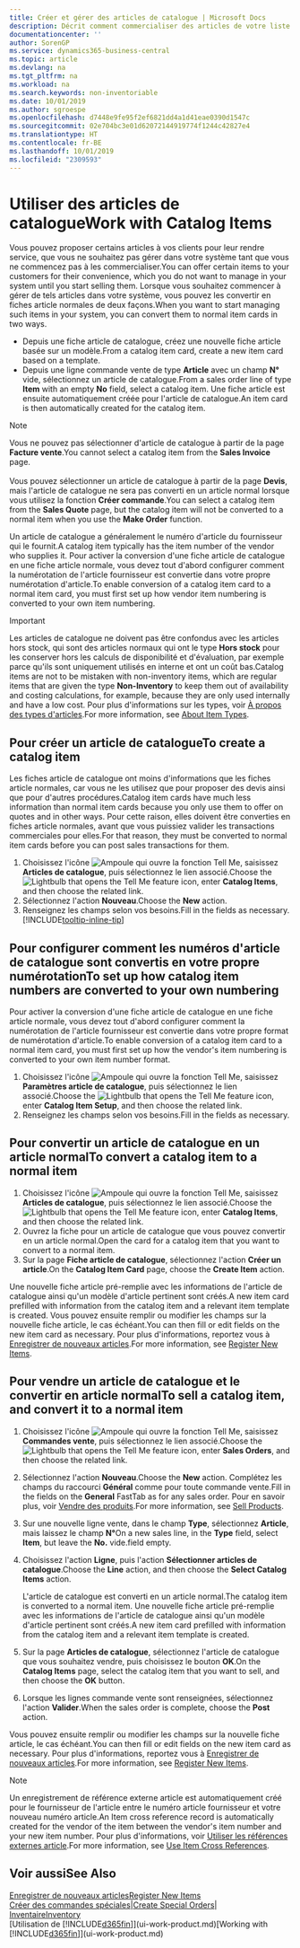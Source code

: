 ```yaml
---
title: Créer et gérer des articles de catalogue | Microsoft Docs
description: Décrit comment commercialiser des articles de votre liste de fournisseurs d'articles mais pas dans votre propre liste d'articles.
documentationcenter: ''
author: SorenGP
ms.service: dynamics365-business-central
ms.topic: article
ms.devlang: na
ms.tgt_pltfrm: na
ms.workload: na
ms.search.keywords: non-inventoriable
ms.date: 10/01/2019
ms.author: sgroespe
ms.openlocfilehash: d7448e9fe95f2ef6821dd4a1d41eae0390d1547c
ms.sourcegitcommit: 02e704bc3e01d62072144919774f1244c42827e4
ms.translationtype: HT
ms.contentlocale: fr-BE
ms.lasthandoff: 10/01/2019
ms.locfileid: "2309593"
---
```

# <a name="work-with-catalog-items"></a><span data-ttu-id="b4d28-103">Utiliser des articles de catalogue</span><span class="sxs-lookup"><span data-stu-id="b4d28-103">Work with Catalog Items</span></span>
<span data-ttu-id="b4d28-104">Vous pouvez proposer certains articles à vos clients pour leur rendre service, que vous ne souhaitez pas gérer dans votre système tant que vous ne commencez pas à les commercialiser.</span><span class="sxs-lookup"><span data-stu-id="b4d28-104">You can offer certain items to your customers for their convenience, which you do not want to manage in your system until you start selling them.</span></span> <span data-ttu-id="b4d28-105">Lorsque vous souhaitez commencer à gérer de tels articles dans votre système, vous pouvez les convertir en fiches article normales de deux façons.</span><span class="sxs-lookup"><span data-stu-id="b4d28-105">When you want to start managing such items in your system, you can convert them to normal item cards in two ways.</span></span>

* <span data-ttu-id="b4d28-106">Depuis une fiche article de catalogue, créez une nouvelle fiche article basée sur un modèle.</span><span class="sxs-lookup"><span data-stu-id="b4d28-106">From a catalog item card, create a new item card based on a template.</span></span>
* <span data-ttu-id="b4d28-107">Depuis une ligne commande vente de type **Article** avec un champ **N°** vide, sélectionnez un article de catalogue.</span><span class="sxs-lookup"><span data-stu-id="b4d28-107">From a sales order line of type **Item** with an empty **No** field, select a catalog item.</span></span> <span data-ttu-id="b4d28-108">Une fiche article est ensuite automatiquement créée pour l'article de catalogue.</span><span class="sxs-lookup"><span data-stu-id="b4d28-108">An item card is then automatically created for the catalog item.</span></span>

> [!NOTE]  
> <span data-ttu-id="b4d28-109">Vous ne pouvez pas sélectionner d'article de catalogue à partir de la page **Facture vente**.</span><span class="sxs-lookup"><span data-stu-id="b4d28-109">You cannot select a catalog item from the **Sales Invoice** page.</span></span><br /><br />
> <span data-ttu-id="b4d28-110">Vous pouvez sélectionner un article de catalogue à partir de la page **Devis**, mais l'article de catalogue ne sera pas converti en un article normal lorsque vous utilisez la fonction **Créer commande**.</span><span class="sxs-lookup"><span data-stu-id="b4d28-110">You can select a catalog item from the **Sales Quote** page, but the catalog item will not be converted to a normal item when you use the **Make Order** function.</span></span>

<span data-ttu-id="b4d28-111">Un article de catalogue a généralement le numéro d'article du fournisseur qui le fournit.</span><span class="sxs-lookup"><span data-stu-id="b4d28-111">A catalog item typically has the item number of the vendor who supplies it.</span></span> <span data-ttu-id="b4d28-112">Pour activer la conversion d'une fiche article de catalogue en une fiche article normale, vous devez tout d'abord configurer comment la numérotation de l'article fournisseur est convertie dans votre propre numérotation d'article.</span><span class="sxs-lookup"><span data-stu-id="b4d28-112">To enable conversion of a catalog item card to a normal item card, you must first set up how vendor item numbering is converted to your own item numbering.</span></span>   

> [!Important]
> <span data-ttu-id="b4d28-113">Les articles de catalogue ne doivent pas être confondus avec les articles hors stock, qui sont des articles normaux qui ont le type **Hors stock** pour les conserver hors les calculs de disponibilité et d'évaluation, par exemple parce qu'ils sont uniquement utilisés en interne et ont un coût bas.</span><span class="sxs-lookup"><span data-stu-id="b4d28-113">Catalog items are not to be mistaken with non-inventory items, which are regular items that are given the type **Non-Inventory** to keep them out of availability and costing calculations, for example, because they are only used internally and have a low cost.</span></span> <span data-ttu-id="b4d28-114">Pour plus d'informations sur les types, voir [À propos des types d'articles](inventory-about-item-types.md).</span><span class="sxs-lookup"><span data-stu-id="b4d28-114">For more information, see [About Item Types](inventory-about-item-types.md).</span></span>

## <a name="to-create-a-catalog-item"></a><span data-ttu-id="b4d28-115">Pour créer un article de catalogue</span><span class="sxs-lookup"><span data-stu-id="b4d28-115">To create a catalog item</span></span>
<span data-ttu-id="b4d28-116">Les fiches article de catalogue ont moins d'informations que les fiches article normales, car vous ne les utilisez que pour proposer des devis ainsi que pour d'autres procédures.</span><span class="sxs-lookup"><span data-stu-id="b4d28-116">Catalog item cards have much less information than normal item cards because you only use them to offer on quotes and in other ways.</span></span> <span data-ttu-id="b4d28-117">Pour cette raison, elles doivent être converties en fiches article normales, avant que vous puissiez valider les transactions commerciales pour elles.</span><span class="sxs-lookup"><span data-stu-id="b4d28-117">For that reason, they must be converted to normal item cards before you can post sales transactions for them.</span></span>

1. <span data-ttu-id="b4d28-118">Choisissez l'icône ![Ampoule qui ouvre la fonction Tell Me](media/ui-search/search_small.png "Dites-moi ce que vous voulez faire"), saisissez **Articles de catalogue**, puis sélectionnez le lien associé.</span><span class="sxs-lookup"><span data-stu-id="b4d28-118">Choose the ![Lightbulb that opens the Tell Me feature](media/ui-search/search_small.png "Tell me what you want to do") icon, enter **Catalog Items**, and then choose the related link.</span></span>
2. <span data-ttu-id="b4d28-119">Sélectionnez l'action **Nouveau**.</span><span class="sxs-lookup"><span data-stu-id="b4d28-119">Choose the **New** action.</span></span>
3. <span data-ttu-id="b4d28-120">Renseignez les champs selon vos besoins.</span><span class="sxs-lookup"><span data-stu-id="b4d28-120">Fill in the fields as necessary.</span></span> [!INCLUDE[tooltip-inline-tip](includes/tooltip-inline-tip_md.md)]

## <a name="to-set-up-how-catalog-item-numbers-are-converted-to-your-own-numbering"></a><span data-ttu-id="b4d28-121">Pour configurer comment les numéros d'article de catalogue sont convertis en votre propre numérotation</span><span class="sxs-lookup"><span data-stu-id="b4d28-121">To set up how catalog item numbers are converted to your own numbering</span></span>
<span data-ttu-id="b4d28-122">Pour activer la conversion d'une fiche article de catalogue en une fiche article normale, vous devez tout d'abord configurer comment la numérotation de l'article fournisseur est convertie dans votre propre format de numérotation d'article.</span><span class="sxs-lookup"><span data-stu-id="b4d28-122">To enable conversion of a catalog item card to a normal item card, you must first set up how the vendor's item numbering is converted to your own item number format.</span></span>

1. <span data-ttu-id="b4d28-123">Choisissez l'icône ![Ampoule qui ouvre la fonction Tell Me](media/ui-search/search_small.png "Dites-moi ce que vous voulez faire"), saisissez **Paramètres article de catalogue**, puis sélectionnez le lien associé.</span><span class="sxs-lookup"><span data-stu-id="b4d28-123">Choose the ![Lightbulb that opens the Tell Me feature](media/ui-search/search_small.png "Tell me what you want to do") icon, enter **Catalog Item Setup**, and then choose the related link.</span></span>
2. <span data-ttu-id="b4d28-124">Renseignez les champs selon vos besoins.</span><span class="sxs-lookup"><span data-stu-id="b4d28-124">Fill in the fields as necessary.</span></span>

## <a name="to-convert-a-catalog-item-to-a-normal-item"></a><span data-ttu-id="b4d28-125">Pour convertir un article de catalogue en un article normal</span><span class="sxs-lookup"><span data-stu-id="b4d28-125">To convert a catalog item to a normal item</span></span>
1. <span data-ttu-id="b4d28-126">Choisissez l'icône ![Ampoule qui ouvre la fonction Tell Me](media/ui-search/search_small.png "Dites-moi ce que vous voulez faire"), saisissez **Articles de catalogue**, puis sélectionnez le lien associé.</span><span class="sxs-lookup"><span data-stu-id="b4d28-126">Choose the ![Lightbulb that opens the Tell Me feature](media/ui-search/search_small.png "Tell me what you want to do") icon, enter **Catalog Items**, and then choose the related link.</span></span>
2. <span data-ttu-id="b4d28-127">Ouvrez la fiche pour un article de catalogue que vous pouvez convertir en un article normal.</span><span class="sxs-lookup"><span data-stu-id="b4d28-127">Open the card for a catalog item that you want to convert to a normal item.</span></span>
3. <span data-ttu-id="b4d28-128">Sur la page **Fiche article de catalogue**, sélectionnez l'action **Créer un article**.</span><span class="sxs-lookup"><span data-stu-id="b4d28-128">On the **Catalog Item Card** page, choose the **Create Item** action.</span></span>

<span data-ttu-id="b4d28-129">Une nouvelle fiche article pré-remplie avec les informations de l'article de catalogue ainsi qu'un modèle d'article pertinent sont créés.</span><span class="sxs-lookup"><span data-stu-id="b4d28-129">A new item card prefilled with information from the catalog item and a relevant item template is created.</span></span> <span data-ttu-id="b4d28-130">Vous pouvez ensuite remplir ou modifier les champs sur la nouvelle fiche article, le cas échéant.</span><span class="sxs-lookup"><span data-stu-id="b4d28-130">You can then fill or edit fields on the new item card as necessary.</span></span> <span data-ttu-id="b4d28-131">Pour plus d'informations, reportez vous à [Enregistrer de nouveaux articles](inventory-how-register-new-items.md).</span><span class="sxs-lookup"><span data-stu-id="b4d28-131">For more information, see [Register New Items](inventory-how-register-new-items.md).</span></span>

## <a name="to-sell-a-catalog-item-and-convert-it-to-a-normal-item"></a><span data-ttu-id="b4d28-132">Pour vendre un article de catalogue et le convertir en article normal</span><span class="sxs-lookup"><span data-stu-id="b4d28-132">To sell a catalog item, and convert it to a normal item</span></span>
1. <span data-ttu-id="b4d28-133">Choisissez l'icône ![Ampoule qui ouvre la fonction Tell Me](media/ui-search/search_small.png "Dites-moi ce que vous voulez faire"), saisissez **Commandes vente**, puis sélectionnez le lien associé.</span><span class="sxs-lookup"><span data-stu-id="b4d28-133">Choose the ![Lightbulb that opens the Tell Me feature](media/ui-search/search_small.png "Tell me what you want to do") icon, enter **Sales Orders**, and then choose the related link.</span></span>
2. <span data-ttu-id="b4d28-134">Sélectionnez l'action **Nouveau**.</span><span class="sxs-lookup"><span data-stu-id="b4d28-134">Choose the **New** action.</span></span> <span data-ttu-id="b4d28-135">Complétez les champs du raccourci **Général** comme pour toute commande vente.</span><span class="sxs-lookup"><span data-stu-id="b4d28-135">Fill in the fields on the **General** FastTab as for any sales order.</span></span> <span data-ttu-id="b4d28-136">Pour en savoir plus, voir [Vendre des produits](sales-how-sell-products.md).</span><span class="sxs-lookup"><span data-stu-id="b4d28-136">For more information, see [Sell Products](sales-how-sell-products.md).</span></span>
3. <span data-ttu-id="b4d28-137">Sur une nouvelle ligne vente, dans le champ **Type**, sélectionnez **Article**, mais laissez le champ **N°**</span><span class="sxs-lookup"><span data-stu-id="b4d28-137">On a new sales line, in the **Type** field, select **Item**, but leave the **No.**</span></span> <span data-ttu-id="b4d28-138">vide.</span><span class="sxs-lookup"><span data-stu-id="b4d28-138">field empty.</span></span>
4. <span data-ttu-id="b4d28-139">Choisissez l'action **Ligne**, puis l'action **Sélectionner articles de catalogue**.</span><span class="sxs-lookup"><span data-stu-id="b4d28-139">Choose the **Line** action, and then choose the **Select Catalog Items** action.</span></span>

    <span data-ttu-id="b4d28-140">L'article de catalogue est converti en un article normal.</span><span class="sxs-lookup"><span data-stu-id="b4d28-140">The catalog item is converted to a normal item.</span></span> <span data-ttu-id="b4d28-141">Une nouvelle fiche article pré-remplie avec les informations de l'article de catalogue ainsi qu'un modèle d'article pertinent sont créés.</span><span class="sxs-lookup"><span data-stu-id="b4d28-141">A new item card prefilled with information from the catalog item and a relevant item template is created.</span></span>
5. <span data-ttu-id="b4d28-142">Sur la page **Articles de catalogue**, sélectionnez l'article de catalogue que vous souhaitez vendre, puis choisissez le bouton **OK**.</span><span class="sxs-lookup"><span data-stu-id="b4d28-142">On the **Catalog Items** page, select the catalog item that you want to sell, and then choose the **OK** button.</span></span>
6. <span data-ttu-id="b4d28-143">Lorsque les lignes commande vente sont renseignées, sélectionnez l'action **Valider**.</span><span class="sxs-lookup"><span data-stu-id="b4d28-143">When the sales order is complete, choose the **Post** action.</span></span>

<span data-ttu-id="b4d28-144">Vous pouvez ensuite remplir ou modifier les champs sur la nouvelle fiche article, le cas échéant.</span><span class="sxs-lookup"><span data-stu-id="b4d28-144">You can then fill or edit fields on the new item card as necessary.</span></span> <span data-ttu-id="b4d28-145">Pour plus d'informations, reportez vous à [Enregistrer de nouveaux articles](inventory-how-register-new-items.md).</span><span class="sxs-lookup"><span data-stu-id="b4d28-145">For more information, see [Register New Items](inventory-how-register-new-items.md).</span></span>

> [!NOTE]  
>   <span data-ttu-id="b4d28-146">Un enregistrement de référence externe article est automatiquement créé pour le fournisseur de l'article entre le numéro article fournisseur et votre nouveau numéro article.</span><span class="sxs-lookup"><span data-stu-id="b4d28-146">An Item cross reference record is automatically created for the vendor of the item between the vendor's item number and your new item number.</span></span> <span data-ttu-id="b4d28-147">Pour plus d'informations, voir [Utiliser les références externes article](inventory-how-use-item-cross-refs.md).</span><span class="sxs-lookup"><span data-stu-id="b4d28-147">For more information, see [Use Item Cross References](inventory-how-use-item-cross-refs.md).</span></span>

## <a name="see-also"></a><span data-ttu-id="b4d28-148">Voir aussi</span><span class="sxs-lookup"><span data-stu-id="b4d28-148">See Also</span></span>
[<span data-ttu-id="b4d28-149">Enregistrer de nouveaux articles</span><span class="sxs-lookup"><span data-stu-id="b4d28-149">Register New Items</span></span>](inventory-how-register-new-items.md)  
<span data-ttu-id="b4d28-150">[Créer des commandes spéciales](sales-how-to-create-special-orders.md)|</span><span class="sxs-lookup"><span data-stu-id="b4d28-150">[Create Special Orders](sales-how-to-create-special-orders.md)|</span></span>  
[<span data-ttu-id="b4d28-151">Inventaire</span><span class="sxs-lookup"><span data-stu-id="b4d28-151">Inventory</span></span>](inventory-manage-inventory.md)  
<span data-ttu-id="b4d28-152">[Utilisation de [!INCLUDE[d365fin](includes/d365fin_md.md)]](ui-work-product.md)</span><span class="sxs-lookup"><span data-stu-id="b4d28-152">[Working with [!INCLUDE[d365fin](includes/d365fin_md.md)]](ui-work-product.md)</span></span>
